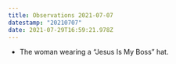 ```yaml
---
title: Observations 2021-07-07
datestamp: "20210707"
date: 2021-07-29T16:59:21.978Z
---
```

- The woman wearing a “Jesus Is My Boss” hat.